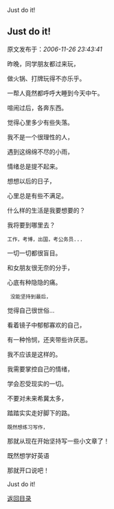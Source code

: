 Just do it!
## Just do it!

 原文发布于：*2006-11-26 23:43:41*

  昨晚，同学朋友都过来玩，

做火锅、打牌玩得不亦乐乎。

一帮人竟然都呼呼大睡到今天中午。

   喧闹过后，各奔东西。

觉得心里多少有些失落。

   我不是一个很理性的人，

遇到这绵绵不尽的小雨，

   情绪总是提不起来。

 

   想想以后的日子，

心里总是有些不满足。

   什么样的生活是我要想要的？

我将要到哪里去？

  

    工作，考博，出国，考公务员...

一切一切都很盲目。

   和女朋友很无奈的分手，

心底有种隐隐的痛。

     没能坚持到最后，

觉得自己很世俗...

   

   看着镜子中郁郁寡欢的自己，

有一种怜悯，还夹带些许厌恶。

   我不应该是这样的。

 

   我需要掌控自己的情绪，

学会忍受现实的一切。

   不要对未来希冀太多，

 踏踏实实走好脚下的路。

 

    既然想练习写作，

那就从现在开始坚持写一些小文章了！

 

   既然想学好英语

那就开口说吧！

  

  Just do it!

   

    

 

 

  

[返回目录](index.html)

